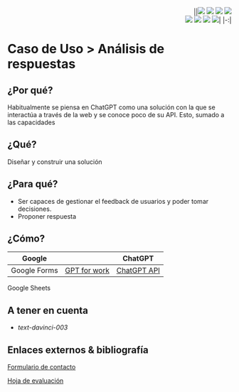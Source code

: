 <div align=right>

||[![](https://img.shields.io/badge/-Inicio-FFF?style=flat&logo=Emlakjet&logoColor=black)](/README.md) [![](https://img.shields.io/badge/-Introducción-FFF?style=flat&logo=abbrobotstudio&logoColor=black)](/documentos/intro.md) [![](https://img.shields.io/badge/-Modelos_de_lenguaje-FFF?style=flat&logo=LiveChat&logoColor=black)](/documentos/LLMs.md) [![](https://img.shields.io/badge/-Panorámica-FFF?style=flat&logo=openstreetmap&logoColor=black)](/documentos/panoramica.md)<br>  [![](https://img.shields.io/badge/-Prompts-FFF?style=flat&logo=Proton&logoColor=black)](/documentos/prompts/README.md) [![](https://img.shields.io/badge/-Ing,_de_prompts-FFF?style=flat&logo=googleearthengine&logoColor=black)](/documentos/ingenieriaDePrompts/README.md) [![](https://img.shields.io/badge/-Patrones-FFF?style=flat&logo=textpattern&logoColor=black)](/documentos/ingenieriaDePrompts/patrones/README.md) [![](https://img.shields.io/badge/-Casos_de_uso-FFF?style=flat&logo=gitbook&logoColor=black)](/documentos/casosDeUso/README.md)|
|-:|

</div>

# Caso de Uso > Análisis de respuestas

## ¿Por qué?

Habitualmente se piensa en ChatGPT como una solución con la que se interactúa a través de la web y se conoce poco de su API. Esto, sumado a las capacidades 

## ¿Qué?

Diseñar y construir una solución

## ¿Para qué?

- Ser capaces de gestionar el feedback de usuarios y poder tomar decisiones.
- Proponer respuesta

## ¿Cómo?

|Google| |ChatGPT|
|-|-|-|
Google Forms|[GPT for work](https://gptforwork.com/)|[ChatGPT API](https://platform.openai.com/)
Google Sheets

## A tener en cuenta

- *text-davinci-003*

## Enlaces externos & bibliografía


[Formulario de contacto](https://forms.gle/hcd2fanuWj4UQP898)

[Hoja de evaluación](https://docs.google.com/spreadsheets/d/17FOJtOcbeUVV5ijeMTaWumoP-bixfP8gZ1ErUeRo7Qs/edit?usp=sharing)

